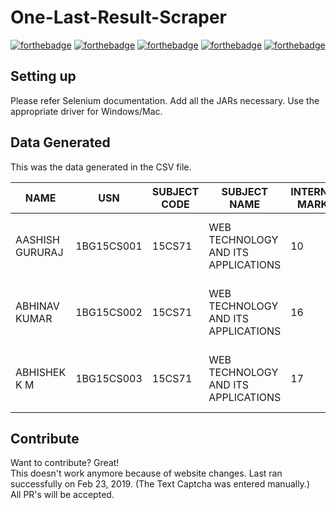 # One-Last-Result-Scraper
[![forthebadge](https://forthebadge.com/images/badges/built-with-swag.svg)](https://forthebadge.com)
[![forthebadge](https://forthebadge.com/images/badges/compatibility-club-penguin.svg)](https://forthebadge.com)
[![forthebadge](https://forthebadge.com/images/badges/made-with-java.svg)](https://forthebadge.com)
[![forthebadge](https://forthebadge.com/images/badges/compatibility-club-penguin.svg)](https://forthebadge.com)
[![forthebadge](https://forthebadge.com/images/badges/no-ragrets.svg)](https://forthebadge.com)


## Setting up 
Please refer Selenium documentation. Add all the JARs necessary. Use the appropriate driver for Windows/Mac. 

## Data Generated   
  This was the data generated in the CSV file.   
    
|NAME                          |USN       |SUBJECT CODE|SUBJECT NAME                       |INTERNAL MARKS|GRADE  |GRADE POINT              |CREDITS|SUBJECT CODE|SUBJECT NAME                   |INTERNAL MARKS|GRADE|GRADE POINT|CREDITS|SUBJECT CODE|SUBJECT NAME    |INTERNAL MARKS|GRADE|GRADE POINT|CREDITS|SUBJECT CODE|SUBJECT NAME                    |INTERNAL MARKS|GRADE|GRADE POINT|CREDITS|SUBJECT CODE|SUBJECT NAME         |INTERNAL MARKS|GRADE|GRADE POINT|CREDITS|SUBJECT CODE|SUBJECT NAME               |INTERNAL MARKS|GRADE|GRADE POINT|CREDITS|SUBJECT CODE|SUBJECT NAME                               |INTERNAL MARKS|GRADE|GRADE POINT|CREDITS|SUBJECT CODE|SUBJECT NAME             |INTERNAL MARKS|GRADE|GRADE POINT|CREDITS|SGPA|
|------------------------------|----------|------------|-----------------------------------|--------------|-------|-------------------------|-------|------------|-------------------------------|--------------|-----|-----------|-------|------------|----------------|--------------|-----|-----------|-------|------------|--------------------------------|--------------|-----|-----------|-------|------------|---------------------|--------------|-----|-----------|-------|------------|---------------------------|--------------|-----|-----------|-------|------------|-------------------------------------------|--------------|-----|-----------|-------|------------|-------------------------|--------------|-----|-----------|-------|----|
|AASHISH GURURAJ               |1BG15CS001|15CS71      |WEB TECHNOLOGY AND ITS APPLICATIONS|10            |E      |4                        |4      |15CS72      |ADVANCED COMPUTER ARCHITECTURES|17            |B    |7          |4      |15CS73      |MACHINE LEARNING|14            |B    |7          |4      |15CS743     |INFORMATION AND NETWORK SECURITY|18            |B    |7          |3      |15CS754     |STORAGE AREA NETWORKS|18            |B    |7          |3      |15CSL76     |MACHINE LEARNING LABORATORY|18            |S+   |10         |2      |15CSL77     |WEB TECHNOLOGY LABORATORY WITH MINI PROJECT|14            |S+   |10         |2      |15CSP78     |PROJECT PHASE 1 + SEMINAR|88            |S    |9          |2      |7.17|
|ABHINAV KUMAR                 |1BG15CS002|15CS71      |WEB TECHNOLOGY AND ITS APPLICATIONS|16            |A      |8                        |4      |15CS72      |ADVANCED COMPUTER ARCHITECTURES|18            |C    |6          |4      |15CS73      |MACHINE LEARNING|14            |B    |7          |4      |15CS744     |UNIX SYSTEM PROGRAMMING         |13            |C    |6          |3      |15CS754     |STORAGE AREA NETWORKS|17            |C    |6          |3      |15CSL76     |MACHINE LEARNING LABORATORY|14            |D    |5          |2      |15CSL77     |WEB TECHNOLOGY LABORATORY WITH MINI PROJECT|15            |S+   |10         |2      |15CSP78     |PROJECT PHASE 1 + SEMINAR|95            |S+   |10         |2      |7.08|
|ABHISHEK K M                  |1BG15CS003|15CS71      |WEB TECHNOLOGY AND ITS APPLICATIONS|17            |C      |6                        |4      |15CS72      |ADVANCED COMPUTER ARCHITECTURES|18            |D    |5          |4      |15CS73      |MACHINE LEARNING|18            |C    |6          |4      |15CS743     |INFORMATION AND NETWORK SECURITY|18            |S    |9          |3      |15CS754     |STORAGE AREA NETWORKS|20            |S    |9          |3      |15CSL76     |MACHINE LEARNING LABORATORY|19            |S+   |10         |2      |15CSL77     |WEB TECHNOLOGY LABORATORY WITH MINI PROJECT|17            |S+   |10         |2      |15CSP78     |PROJECT PHASE 1 + SEMINAR|89            |S    |9          |2      |7.5 |  


## Contribute 

Want to contribute? Great!  
This doesn't work anymore because of website changes. Last ran successfully on Feb 23, 2019. (The Text Captcha was entered manually.)   
All PR's will be accepted. 

